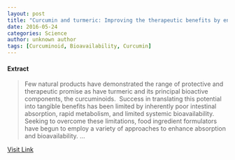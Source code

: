 ```yaml
---
layout: post
title: "Curcumin and turmeric: Improving the therapeutic benefits by enhancing absorption and bioavailability"
date: 2016-05-24
categories: Science
author: unknown author
tags: [Curcuminoid, Bioavailability, Curcumin]
---
```





#### Extract
>Few natural products have demonstrated the range of protective and therapeutic promise as have turmeric and its principal bioactive components, the curcuminoids.  Success in translating this potential into tangible benefits has been limited by inherently poor intestinal absorption, rapid metabolism, and limited systemic bioavailability. Seeking to overcome these limitations, food ingredient formulators have begun to employ a variety of approaches to enhance absorption and bioavailability. ...



[Visit Link](http://www.sciencedaily.com/releases/2015/08/150812134254.htm)


